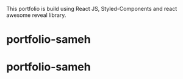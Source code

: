 This portfolio is build using React JS, Styled-Components and react awesome reveal library.
# portfolio-sameh
# portfolio-sameh
